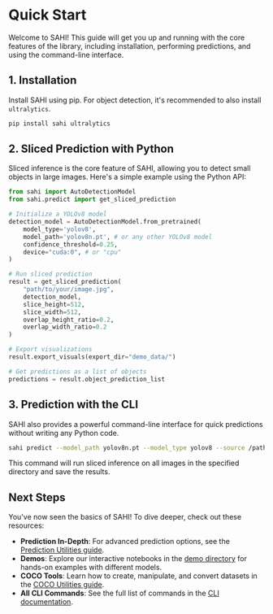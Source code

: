 # Quick Start

Welcome to SAHI! This guide will get you up and running with the core features of the library, including installation, performing predictions, and using the command-line interface.

## 1. Installation

Install SAHI using pip. For object detection, it's recommended to also install `ultralytics`.

```bash
pip install sahi ultralytics
```

## 2. Sliced Prediction with Python

Sliced inference is the core feature of SAHI, allowing you to detect small objects in large images. Here's a simple example using the Python API:

```python
from sahi import AutoDetectionModel
from sahi.predict import get_sliced_prediction

# Initialize a YOLOv8 model
detection_model = AutoDetectionModel.from_pretrained(
    model_type='yolov8',
    model_path='yolov8n.pt', # or any other YOLOv8 model
    confidence_threshold=0.25,
    device="cuda:0", # or "cpu"
)

# Run sliced prediction
result = get_sliced_prediction(
    "path/to/your/image.jpg",
    detection_model,
    slice_height=512,
    slice_width=512,
    overlap_height_ratio=0.2,
    overlap_width_ratio=0.2
)

# Export visualizations
result.export_visuals(export_dir="demo_data/")

# Get predictions as a list of objects
predictions = result.object_prediction_list
```

## 3. Prediction with the CLI

SAHI also provides a powerful command-line interface for quick predictions without writing any Python code.

```bash
sahi predict --model_path yolov8n.pt --model_type yolov8 --source /path/to/images/ --slice_height 512 --slice_width 512
```

This command will run sliced inference on all images in the specified directory and save the results.

## Next Steps

You've now seen the basics of SAHI! To dive deeper, check out these resources:

* **Prediction In-Depth**: For advanced prediction options, see the [Prediction Utilities guide](predict.md).
* **Demos**: Explore our interactive notebooks in the [demo directory](../demo/) for hands-on examples with different models.
* **COCO Tools**: Learn how to create, manipulate, and convert datasets in the [COCO Utilities guide](coco.md).
* **All CLI Commands**: See the full list of commands in the [CLI documentation](cli.md).